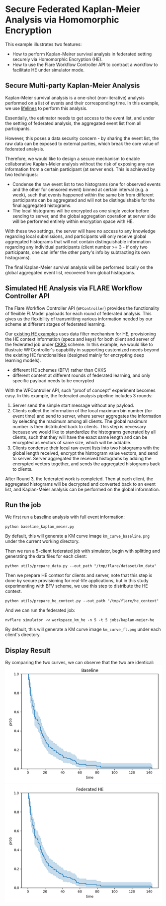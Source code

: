 # Secure Federated Kaplan-Meier Analysis via Homomorphic Encryption

This example illustrates two features:
* How to perform Kaplan-Meirer survival analysis in federated setting securely via Homomorphic Encryption (HE).
* How to use the Flare Workflow Controller API to contract a workflow to facilitate HE under simulator mode.  

## Secure Multi-party Kaplan-Meier Analysis
Kaplan-Meier survival analysis is a one-shot (non-iterative) analysis performed on a list of events and their corresponding time. In this example, we use [lifelines](https://zenodo.org/records/10456828) to perform this analysis. 

Essentially, the estimator needs to get access to the event list, and under the setting of federated analysis, the aggregated event list from all participants.

However, this poses a data security concern - by sharing the event list, the raw data can be exposed to external parties, which break the core value of federated analysis.

Therefore, we would like to design a secure mechanism to enable collaborative Kaplan-Meier analysis without the risk of exposing any raw information from a certain participant (at server end). This is achieved by two techniques:

- Condense the raw event list to two histograms (one for observed events and the other for censored event) binned at certain interval (e.g. a week), such that events happened within the same bin from different participants can be aggregated and will not be distinguishable for the final aggregated histograms.
- The local histograms will be encrypted as one single vector before sending to server, and the global aggregation operation at server side will be performed entirely within encryption space with HE. 

With these two settings, the server will have no access to any knowledge regarding local submissions, and participants will only receive global aggregated histograms that will not contain distinguishable information regarding any individual participants (client number >= 3 - if only two participants, one can infer the other party's info by subtracting its own histograms).

The final Kaplan-Meier survival analysis will be performed locally on the global aggregated event list, recovered from global histograms.


## Simulated HE Analysis via FLARE Workflow Controller API

The Flare Workflow Controller API (`WFController`) provides the functionality of flexible FLModel payloads for each round of federated analysis. This gives us the flexibility of transmitting various information needed by our scheme at different stages of federated learning.

Our [existing HE examples](https://github.com/NVIDIA/NVFlare/tree/main/examples/advanced/cifar10/cifar10-real-world) uses data filter mechanism for HE, provisioning the HE context information (specs and keys) for both client and server of the federated job under [CKKS](https://github.com/NVIDIA/NVFlare/blob/main/nvflare/app_opt/he/model_encryptor.py) scheme. In this example, we would like to illustrate WFController's capability in supporting customized needs beyond the existing HE functionalities (designed mainly for encrypting deep learning models).
- different HE schemes (BFV) rather than CKKS
- different content at different rounds of federated learning, and only specific payload needs to be encrypted

With the WFController API, such "proof of concept" experiment becomes easy. In this example, the federated analysis pipeline includes 3 rounds:
1. Server send the simple start message without any payload. 
2. Clients collect the information of the local maximum bin number (for event time) and send to server, where server aggregates the information by selecting the maximum among all clients. The global maximum number is then distributed back to clients. This step is necessary because we would like to standardize the histograms generated by all clients, such that they will have the exact same length and can be encrypted as vectors of same size, which will be addable.
3. Clients condense their local raw event lists into two histograms with the global length received, encrypt the histrogram value vectors, and send to server. Server aggregated the received histograms by adding the encrypted vectors together, and sends the aggregated histograms back to clients.

After Round 3, the federated work is completed. Then at each client, the aggregated histograms will be decrypted and converted back to an event list, and Kaplan-Meier analysis can be performed on the global information.

## Run the job
We first run a baseline analysis with full event information:
```commandline
python baseline_kaplan_meier.py
```
By default, this will generate a KM curve image `km_curve_baseline.png` under the current working directory.

Then we run a 5-client federated job with simulator, begin with splitting and generating the data files for each client:
```commandline
python utils/prepare_data.py --out_path "/tmp/flare/dataset/km_data"
```
Then we prepare HE context for clients and server, note that this step is done by secure provisioning for real-life applications, but in this study experimenting with BFV scheme, we use this step to distribute the HE context. 
```commandline
python utils/prepare_he_context.py --out_path "/tmp/flare/he_context"
```

And we can run the federated job:
```commandline
nvflare simulator -w workspace_km_he -n 5 -t 5 jobs/kaplan-meier-he
```
By default, this will generate a KM curve image `km_curve_fl.png` under each client's directory.

## Display Result

By comparing the two curves, we can observe that the two are identical:
![KM survival baseline](figs/km_curve_baseline.png)
![KM survival fl](figs/km_curve_fl.png)
